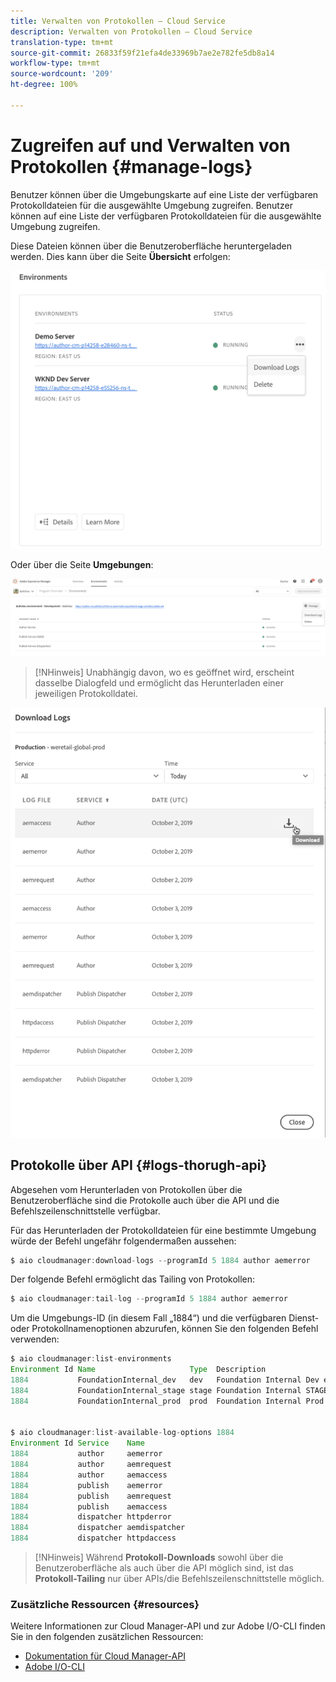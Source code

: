 ```yaml
---
title: Verwalten von Protokollen – Cloud Service
description: Verwalten von Protokollen – Cloud Service
translation-type: tm+mt
source-git-commit: 26833f59f21efa4de33969b7ae2e782fe5db8a14
workflow-type: tm+mt
source-wordcount: '209'
ht-degree: 100%

---
```



# Zugreifen auf und Verwalten von Protokollen {#manage-logs}

Benutzer können über die Umgebungskarte auf eine Liste der verfügbaren Protokolldateien für die ausgewählte Umgebung zugreifen. Benutzer können auf eine Liste der verfügbaren Protokolldateien für die ausgewählte Umgebung zugreifen.

Diese Dateien können über die Benutzeroberfläche heruntergeladen werden. Dies kann über die Seite **Übersicht** erfolgen:

![](assets/manage-logs1.png)

Oder über die Seite **Umgebungen**:

![](assets/manage-logs2.png)

>[!NHinweis]
>Unabhängig davon, wo es geöffnet wird, erscheint dasselbe Dialogfeld und ermöglicht das Herunterladen einer jeweiligen Protokolldatei.

![](assets/manage-logs3.png)


## Protokolle über API {#logs-thorugh-api}

Abgesehen vom Herunterladen von Protokollen über die Benutzeroberfläche sind die Protokolle auch über die API und die Befehlszeilenschnittstelle verfügbar.

Für das Herunterladen der Protokolldateien für eine bestimmte Umgebung würde der Befehl ungefähr folgendermaßen aussehen:

```java
$ aio cloudmanager:download-logs --programId 5 1884 author aemerror
```

Der folgende Befehl ermöglicht das Tailing von Protokollen:

```java
$ aio cloudmanager:tail-log --programId 5 1884 author aemerror
```

Um die Umgebungs-ID (in diesem Fall „1884“) und die verfügbaren Dienst- oder Protokollnamenoptionen abzurufen, können Sie den folgenden Befehl verwenden:

```java
$ aio cloudmanager:list-environments
Environment Id Name                     Type  Description                          
1884           FoundationInternal_dev   dev   Foundation Internal Dev environment  
1884           FoundationInternal_stage stage Foundation Internal STAGE environment
1884           FoundationInternal_prod  prod  Foundation Internal Prod environment
 
 
$ aio cloudmanager:list-available-log-options 1884
Environment Id Service    Name         
1884           author     aemerror     
1884           author     aemrequest   
1884           author     aemaccess    
1884           publish    aemerror     
1884           publish    aemrequest   
1884           publish    aemaccess    
1884           dispatcher httpderror   
1884           dispatcher aemdispatcher
1884           dispatcher httpdaccess
```

>[!NHinweis]
>Während **Protokoll-Downloads** sowohl über die Benutzeroberfläche als auch über die API möglich sind, ist das **Protokoll-Tailing** nur über APIs/die Befehlszeilenschnittstelle möglich.

### Zusätzliche Ressourcen {#resources}

Weitere Informationen zur Cloud Manager-API und zur Adobe I/O-CLI finden Sie in den folgenden zusätzlichen Ressourcen:

* [Dokumentation für Cloud Manager-API](https://www.adobe.io/apis/experiencecloud/cloud-manager/docs.html)
* [Adobe I/O-CLI](https://github.com/adobe/aio-cli-plugin-cloudmanager)